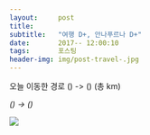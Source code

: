 ```yaml
---          
layout:	    post          
title: 	    
subtitle:   "여행 D+, 안나푸르나 D+"          
date:       2017-- 12:00:10   
tags:       포스팅          
header-img: img/post-travel-.jpg
---          
```

  
오늘 이동한 경로 () -> () (총 km)  

*() -> ()*

![](/img/170-maps.png)
